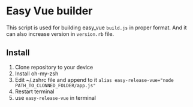 # Easy Vue builder
This script is used for building easy_vue `build.js` in proper format.
And it can also increase version in `version.rb` file.
## Install
1) Clone repository to your device
2) Install oh-my-zsh
3) Edit ~/.zshrc file and append to it `alias easy-release-vue="node PATH_TO_CLONNED_FOLDER/app.js"`
4) Restart terminal
5) use `easy-release-vue` in terminal
